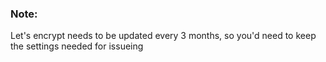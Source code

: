 
### Note:

Let's encrypt needs to be updated every 3 months, so you'd need to keep the settings needed for issueing




